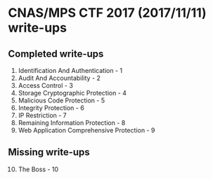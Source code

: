 # CNAS/MPS CTF 2017 (2017/11/11) write-ups
## Completed write-ups
1. Identification And Authentication - 1
2. Audit And Accountability - 2
3. Access Control - 3
4. Storage Cryptographic Protection - 4
5. Malicious Code Protection - 5
6. Integrity Protection - 6
7. IP Restriction - 7
8. Remaining Information Protection - 8
9. Web Application Comprehensive Protection - 9

## Missing write-ups
10. The Boss - 10
